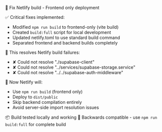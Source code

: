 🔧 Fix Netlify build - Frontend only deployment

✅ Critical fixes implemented:
- Modified `npm run build` to frontend-only (vite build)
- Created `build:full` script for local development
- Updated netlify.toml to use standard build command
- Separated frontend and backend builds completely

🎯 This resolves Netlify build failures:
- ✘ Could not resolve "./supabase-client"
- ✘ Could not resolve "../services/supabase-storage.service"  
- ✘ Could not resolve "../../supabase-auth-middleware"

🚀 Now Netlify will:
- Use `npm run build` (frontend only)
- Deploy to `dist/public` 
- Skip backend compilation entirely
- Avoid server-side import resolution issues

📦 Build tested locally and working
🔄 Backwards compatible - use `npm run build:full` for complete build 